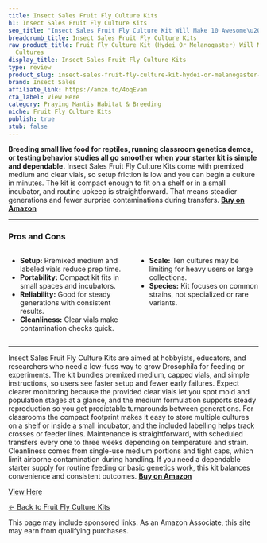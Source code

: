 ```yaml
---
title: Insect Sales Fruit Fly Culture Kits
h1: Insect Sales Fruit Fly Culture Kits
seo_title: "Insect Sales Fruit Fly Culture Kit Will Make 10 Awesome\u2026"
breadcrumb_title: Insect Sales Fruit Fly Culture Kits
raw_product_title: Fruit Fly Culture Kit (Hydei Or Melanogaster) Will Make 10 Awesome
  Cultures
display_title: Insect Sales Fruit Fly Culture Kits
type: review
product_slug: insect-sales-fruit-fly-culture-kit-hydei-or-melanogaster-will-make-10-a-d16a0679
brand: Insect Sales
affiliate_link: https://amzn.to/4oqEvam
cta_label: View Here
category: Praying Mantis Habitat & Breeding
niche: Fruit Fly Culture Kits
publish: true
stub: false
---
```


<div id="intro" class="full-width">
  <p><strong>Breeding small live food for reptiles, running classroom genetics demos, or testing behavior studies all go smoother when your starter kit is simple and dependable.</strong> Insect Sales Fruit Fly Culture Kits come with premixed medium and clear vials, so setup friction is low and you can begin a culture in minutes. The kit is compact enough to fit on a shelf or in a small incubator, and routine upkeep is straightforward. That means steadier generations and fewer surprise contaminations during transfers. <a href="https://amzn.to/4oqEvam" rel="nofollow sponsored noopener" target="_blank"><strong>Buy on Amazon</strong></a></p>
</div>

<hr />
<h3 id="pros-cons">Pros and Cons</h3>
<div class="pc-grid" style="display:grid;grid-template-columns:1fr 1fr;gap:16px;">
  <ul>
    <li><strong>Setup:</strong> Premixed medium and labeled vials reduce prep time.</li>
    <li><strong>Portability:</strong> Compact kit fits in small spaces and incubators.</li>
    <li><strong>Reliability:</strong> Good for steady generations with consistent results.</li>
    <li><strong>Cleanliness:</strong> Clear vials make contamination checks quick.</li>
  </ul>
  <ul>
    <li><strong>Scale:</strong> Ten cultures may be limiting for heavy users or large collections.</li>
    <li><strong>Species:</strong> Kit focuses on common strains, not specialized or rare variants.</li>
  </ul>
</div>
<hr />

<div class="full-width">
  <p>Insect Sales Fruit Fly Culture Kits are aimed at hobbyists, educators, and researchers who need a low-fuss way to grow Drosophila for feeding or experiments. The kit bundles premixed medium, capped vials, and simple instructions, so users see faster setup and fewer early failures. Expect clearer monitoring because the provided clear vials let you spot mold and population stages at a glance, and the medium formulation supports steady reproduction so you get predictable turnarounds between generations. For classrooms the compact footprint makes it easy to store multiple cultures on a shelf or inside a small incubator, and the included labelling helps track crosses or feeder lines. Maintenance is straightforward, with scheduled transfers every one to three weeks depending on temperature and strain. Cleanliness comes from single-use medium portions and tight caps, which limit airborne contamination during handling. If you need a dependable starter supply for routine feeding or basic genetics work, this kit balances convenience and consistent outcomes. <a href="https://amzn.to/4oqEvam" rel="nofollow sponsored noopener" target="_blank"><strong>Buy on Amazon</strong></a></p>
<p><a class="btn" href="https://amzn.to/4oqEvam" target="_blank" rel="nofollow sponsored noopener">View Here</a></p>
<p><a href="/roundups/praying-mantis-habitat-breeding/fruit-fly-culture-kits/">← Back to Fruit Fly Culture Kits</a></p>
<aside class="disclosure">This page may include sponsored links. As an Amazon Associate, this site may earn from qualifying purchases.</aside>
